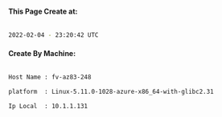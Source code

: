 
   
#### This Page Create at:

```bash

2022-02-04 - 23:20:42 UTC

```

#### Create By Machine:

```bash

Host Name : fv-az83-248

platform  : Linux-5.11.0-1028-azure-x86_64-with-glibc2.31

Ip Local  : 10.1.1.131

```

